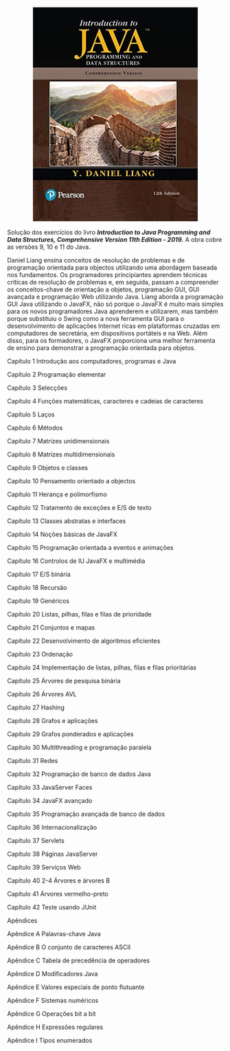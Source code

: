 <p align="center">
  <img src="./Capa.png" alt="Texto Alternativo">
</p>

Solução dos exercícios do livro ***Introduction to Java Programming and Data Structures, Comprehensive Version 11th Edition - 2019.*** A obra cobre as versões 9, 10 e 11 do Java.

Daniel Liang ensina conceitos de resolução de problemas e de programação orientada para objectos utilizando uma abordagem baseada nos fundamentos. Os programadores principiantes aprendem técnicas críticas de resolução de problemas e, em seguida, passam a compreender os conceitos-chave de orientação a objetos, programação GUI, GUI avançada e programação Web utilizando Java. Liang aborda a programação GUI Java utilizando o JavaFX, não só porque o JavaFX é muito mais simples para os novos programadores Java aprenderem e utilizarem, mas também porque substituiu o Swing como a nova ferramenta GUI para o desenvolvimento de aplicações Internet ricas em plataformas cruzadas em computadores de secretária, em dispositivos portáteis e na Web. Além disso, para os formadores, o JavaFX proporciona uma melhor ferramenta de ensino para demonstrar a programação orientada para objetos.

Capítulo 1 Introdução aos computadores, programas e Java

Capítulo 2 Programação elementar

Capítulo 3 Selecções

Capítulo 4 Funções matemáticas, caracteres e cadeias de caracteres

Capítulo 5 Laços

Capítulo 6 Métodos

Capítulo 7 Matrizes unidimensionais

Capítulo 8 Matrizes multidimensionais

Capítulo 9 Objetos e classes

Capítulo 10 Pensamento orientado a objectos

Capítulo 11 Herança e polimorfismo

Capítulo 12 Tratamento de exceções e E/S de texto

Capítulo 13 Classes abstratas e interfaces

Capítulo 14 Noções básicas de JavaFX

Capítulo 15 Programação orientada a eventos e animações

Capítulo 16 Controlos de IU JavaFX e multimédia

Capítulo 17 E/S binária

Capítulo 18 Recursão

Capítulo 19 Genéricos

Capítulo 20 Listas, pilhas, filas e filas de prioridade

Capítulo 21 Conjuntos e mapas

Capítulo 22 Desenvolvimento de algoritmos eficientes

Capítulo 23 Ordenação

Capítulo 24 Implementação de listas, pilhas, filas e filas prioritárias

Capítulo 25 Árvores de pesquisa binária

Capítulo 26 Árvores AVL

Capítulo 27 Hashing

Capítulo 28 Grafos e aplicações

Capítulo 29 Grafos ponderados e aplicações

Capítulo 30 Multithreading e programação paralela

Capítulo 31 Redes

Capítulo 32 Programação de banco de dados Java

Capítulo 33 JavaServer Faces

Capítulo 34 JavaFX avançado

Capítulo 35 Programação avançada de banco de dados

Capítulo 36 Internacionalização

Capítulo 37 Servlets

Capítulo 38 Páginas JavaServer

Capítulo 39 Serviços Web

Capítulo 40 2-4 Árvores e árvores B

Capítulo 41 Árvores vermelho-preto

Capítulo 42 Teste usando JUnit

Apêndices

Apêndice A Palavras-chave Java

Apêndice B O conjunto de caracteres ASCII

Apêndice C Tabela de precedência de operadores

Apêndice D Modificadores Java

Apêndice E Valores especiais de ponto flutuante

Apêndice F Sistemas numéricos

Apêndice G Operações bit a bit

Apêndice H Expressões regulares

Apêndice I Tipos enumerados


